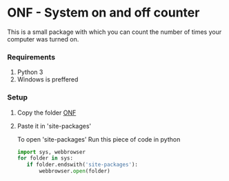# ONF - System on and off counter

This is a small package with which you can count the number of times your computer was turned on.

### Requirements
1. Python 3
2. Windows is preffered

### Setup
1. Copy the folder [ONF](./ONF)
2. Paste it in 'site-packages'
   
   To open 'site-packages'
   Run this piece of code in python
   
   ```python
   import sys, webbrowser
   for folder in sys:
      if folder.endswith('site-packages'):
          webbrowser.open(folder)
   ```